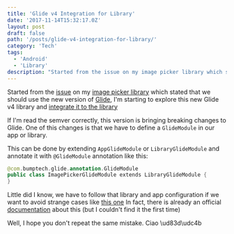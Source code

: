 ```yaml
---
title: 'Glide v4 Integration for Library'
date: '2017-11-14T15:32:17.0Z'
layout: post
draft: false
path: '/posts/glide-v4-integration-for-library/'
category: 'Tech'
tags:
  - 'Android'
  - 'Library'
description: "Started from the issue on my image picker library which stated that we should use the new version of Glide, I'm starting to explore this new Glide v4 library and integrate it to the library"
---
```


Started from the [issue](https://github.com/esafirm/android-image-picker/issues/68) on my [image picker library](https://github.com/esafirm/android-image-picker) which stated that we should use the new version of [Glide](https://github.com/bumptech/glide/), I'm starting to explore this new Glide v4 library and [integrate it to the library](https://github.com/esafirm/android-image-picker/commit/d5969807e5bccdbb5d2798a150a7ef39073a44e5)

If I'm read the semver correctly, this version is bringing breaking changes to Glide. One of this changes is that we have to define a `GlideModule` in our app or library.

This can be done by extending `AppGlideModule` or `LibraryGlideModule` and annotate it with `@GlideModule` annotation like this:

```kotlin
@com.bumptech.glide.annotation.GlideModule
public class ImagePickerGlideModule extends LibraryGlideModule {
}
```

Little did I know, we have to follow that library and app configuration if we want to avoid strange cases like [this one](https://github.com/esafirm/android-image-picker/issues/75)
In fact, there is already an official [documentation](http://bumptech.github.io/glide/doc/configuration.html) about this (but I couldn't find it the first time)

Well, I hope you don't repeat the same mistake. Ciao \ud83d\udc4b
